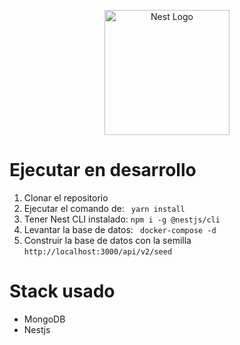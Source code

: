 <p align="center">
  <a href="http://nestjs.com/" target="blank"><img src="https://nestjs.com/img/logo-small.svg" width="200" alt="Nest Logo" /></a>
</p>

# Ejecutar en desarrollo

1. Clonar el repositorio
2. Ejecutar el comando de: ``` yarn install```
3. Tener Nest CLI instalado: 
```npm i -g @nestjs/cli```
4. Levantar la base de datos: ``` docker-compose -d```
5. Construir la base de datos con la semilla
```http://localhost:3000/api/v2/seed```



# Stack usado
* MongoDB
* Nestjs
